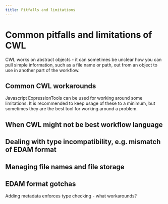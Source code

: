 ```yaml
---
title: Pitfalls and limitations
---
```


# Common pitfalls and limitations of CWL

CWL works on abstract objects - it can sometimes be unclear how you can pull simple information, such as a file name or path, out from an object to use in another part of the workflow.

## Common CWL workarounds

Javascript ExpressionTools can be used for working around some limitations. It is recommended to keep usage of these to a minimum, but sometimes they are the best tool for working around a problem.

## When CWL might not be best workflow language

## Dealing with type incompatibility, e.g. mismatch of EDAM format

## Managing file names and file storage


## EDAM format gotchas

Adding metadata enforces type checking  - what workarounds?
